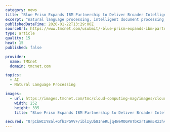 ```yaml
---
category: news
title: "Blue Prism Expands IBM Partnership to Deliver Broader Intelligent Automation Capabilities"
excerpt: "natural language processing, intelligent document processing, and Workflow around current RPA initiatives,\" says Colin Redbond, SVP, Emerging Technologies at Blue Prism. \"This offering takes our existing integration with IBM Watson and expands on it with IBM Cloud Pak for Automation to give organizations all the tools they need to not only ..."
publishedDateTime: 2020-01-22T13:29:00Z
sourceUrl: https://www.tmcnet.com/usubmit/-blue-prism-expands-ibm-partnership-deliver-broader-intelligent-/2020/01/22/9085142.htm
type: article
quality: 15
heat: 15
published: false

provider:
  name: TMCnet
  domain: tmcnet.com

topics:
  - AI
  - Natural Language Processing

images:
  - url: https://images.tmcnet.com/tmc/cloud-computing-mag/images/cloud-computing-0515-cover.jpg
    width: 252
    height: 335
    title: "Blue Prism Expands IBM Partnership to Deliver Broader Intelligent Automation Capabilities"

secured: "0rpCbWCIY8al+Gfh3PGVVF/iblIyUb8IneRLjq4WeMOGPATbKzrtuHm5Rz3hvHO+v++yVErz8ZWzhdl1NWb3CuG09U08wSPKWi8lv2rBLbwReAbrYFJSCxjzfaVVREKQoXGjXFHiTEce4HxKa9Wxvu+m3Ho2QIA4vmgCoyKd0CNFH47RvuA0sGWCO5cublp4Wtv4u3OiuFTRKOvC2FmOeMZDNabKWfL64OFWve3pyDVmiR7FTcjFBldXKeUDnP0KPJEVfo3JGBDMUQ+qlQrnMgOrGP1HYEk71lwnw/pte9c=;7jRfDBoY0sGg8dUOlNrUSw=="
---
```


